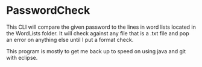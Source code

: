 # PasswordCheck
This CLI will compare the given password to the lines in word lists located in the WordLists folder. It will check against any file that is a .txt file and pop an error on anything else until I put a format check. 

This program is mostly to get me back up to speed on using java and git with eclipse.
